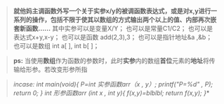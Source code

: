 
>**就他妈主调函数外写一个关于实参x/y的被调函数表达式，或是对x,y进行一系列的操作，包括不限于使其以数组的方式输出两个以上的值、内部再次嵌套新函数......**
>其中实参可以是变量X/Y；
>也可以是常量C1/C2；
>也可以是表达式x+y,x-y；
>也可以是函数 add(2,3),3；
>也可以是指针地址&a ,&b；
>也可以是数组 int a[ ], int b[ ]；

>**ps:**
当使用**数组**作为函数的参数时，此时**实参**内的数组**首位**元素的**地址**将传输给形参。若改变形参所指

>*incase:*
*int main(void){
P=int 实参函数arr（x , y）;
printf("P=%d" , P);
return 0;
}
int 形参函数arr (int x , int y){
f(x,y)=blblbl;
return f(x,y);
}**
<!--stackedit_data:
eyJoaXN0b3J5IjpbNjIyMjM5MDE3LC0xMTI1Mjk3NDQ1LC0xMj
c5MjQ5MjUwLDY4MDkyMjkyMCw2NjE2MzE5MjddfQ==
-->